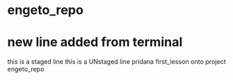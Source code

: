 # engeto_repo
# new line added from terminal
this is a staged line
this is a UNstaged line
pridana first_lesson onto project engeto_repo
